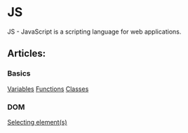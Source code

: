 # JS
JS - JavaScript is a scripting language for web applications.

## Articles:

### Basics
[Variables](variables.html)
[Functions](functions.html)
[Classes](classes.html)

### DOM
[Selecting element(s)](dom/selectelements.html)  
